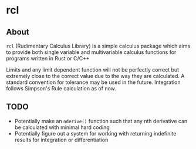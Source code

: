 # rcl

## About

`rcl` (Rudimentary Calculus Library) is a simple calculus package which aims to provide both single variable and multivariable calculus functions for programs written in Rust or C/C++

Limits and any limit dependent function will not be perfectly correct but extremely close to the correct value due to the way they are calculated. A standard convention for tolerance may be used in the future. Integration follows Simpson's Rule calculation as of now.

## TODO
- Potentially make an `nderive()` function such that any nth derivative can be calculated with minimal hard coding
- Potentially figure out a system for working with returning indefinite results for integration or differentiation 
